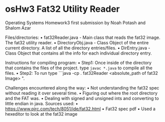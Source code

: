 # osHw3 Fat32 Utility Reader
Operating Systems Homework3 first submission
by Noah Potash and Shalom Azar

 
Files/directories:
	• fat32Reader.java - Main class that reads the fat32 image. The fat32 utility reader.
	• DirectoryObj.java - Class Object of the entire current directory. A list of all the directory entries/files.
	• DirEntry.java - Class Object that contains all the info for each individual directory entry.
 
Instructions for compiling program:
	• Step1: Once inside of the directory that contains the files of the project.
	type ```javac *.java``` to compile all the files.
	• Step2: To run type ```java -cp . fat32Reader <absolute_path of fat32 Image> ".

Challenges encountered along the way:
	• Not understanding the fat32 spec without reading it over several time.
	• Figuring out where the root directory and the FAT was.
	• Dealing with signed and unsigned ints and converting to little endian in java.
Sources used:
	• https://www.pjrc.com/tech/8051/ide/fat32.html
	• Fat32 spec pdf
	• Used a hexeditor to look at the fat32 image

